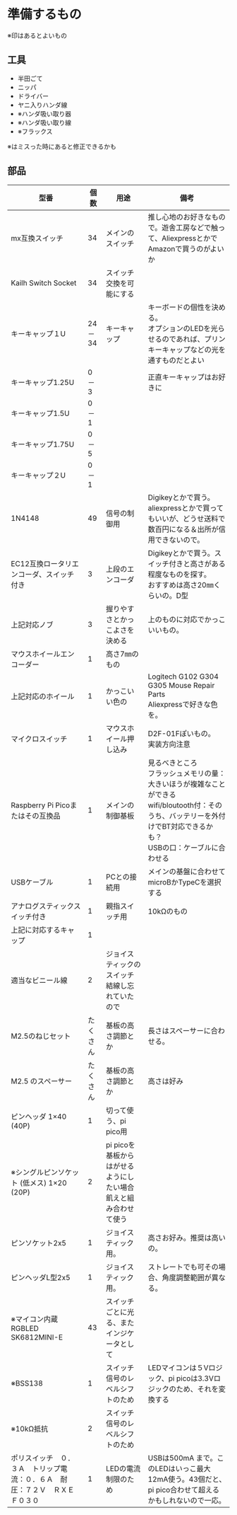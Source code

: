 # 準備するもの
※印はあるとよいもの
## 工具
- 半田ごて
- ニッパ
- ドライバー
- ヤニ入りハンダ線
- ※ハンダ吸い取り器
- ※ハンダ吸い取り線
- ※フラックス

※はミスった時にあると修正できるかも
## 部品
| 型番                                                                         | 個数     | 用途                                                            | 備考                                                                                                                                                                        | 
| ---------------------------------------------------------------------------- | -------- | --------------------------------------------------------------- | --------------------------------------------------------------------------------------------------------------------------------------------------------------------------- | 
| mx互換スイッチ                                                               | 34       | メインのスイッチ                                                | 推し心地のお好きなもので。遊舎工房などで触って、AliexpressとかでAmazonで買うのがよいか                                                                                      | 
| Kailh Switch Socket                                                          | 34       | スイッチ交換を可能にする                                        |                                                                                                                                                                             | 
| キーキャップ１U                                                              | 24－34   | キーキャップ                                                    | キーボードの個性を決める。<br>オプションのLEDを光らせるのであれば、プリンキーキャップなどの光を通すものだとよい                                                             | 
| キーキャップ1.25U                                                            | 0－3     |                                                                 | 正直キーキャップはお好きに                                                                                                                                                  | 
| キーキャップ1.5U                                                             | 0－1     |                                                                 |                                                                                                                                                                             | 
| キーキャップ1.75U                                                            | 0－5     |                                                                 |                                                                                                                                                                             | 
| キーキャップ２U                                                              | 0－1     |                                                                 |                                                                                                                                                                             | 
| 1N4148                                                                       | 49       | 信号の制御用                                                    | Digikeyとかで買う。aliexpressとかで買ってもいいが、どうせ送料で数百円になる＆出所が信用できないので。                                                                       | 
| EC12互換ロータリエンコーダ、スイッチ付き                                     | 3        | 上段のエンコーダ                                                | Digikeyとかで買う。スイッチ付きと高さがある程度なものを探す。<br>おすすめは高さ20㎜くらいの。D型                                                                            | 
| 上記対応ノブ                                                                 | 3        | 握りやすさとかっこよさを決める                                  | 上のものに対応でかっこいいもの。                                                                                                                                            | 
| マウスホイールエンコーダー                                                   | 1        | 高さ7㎜のもの                                                   |                                                                                                                                                                             | 
| 上記対応のホイール                                                           | 1        | かっこいい色の                                                  | Logitech G102 G304 G305 Mouse Repair Parts<br>Aliexpressで好きな色を。                                                                                                      | 
| マイクロスイッチ                                                             | 1        | マウスホイール押し込み                                          | D2F-01Fぽいもの。<br>実装方向注意                                                                                                                                           | 
| Raspberry Pi Picoまたはその互換品                                            | 1        | メインの制御基板                                                | 見るべきところ<br>フラッシュメモリの量：大きいほうが複雑なことができる<br>wifi/bloutooth付：そのうち、バッテリーを外付けでBT対応できるかも？<br>USBの口：ケーブルに合わせる | 
| USBケーブル                                                                  | 1        | PCとの接続用                                                    | メインの基盤に合わせてmicroBかTypeCを選択する                                                                                                                               | 
| アナログスティックスイッチ付き                                               | 1        | 親指スイッチ用                                                  | 10kΩのもの                                                                                                                                                                 | 
| 上記に対応するキャップ                                                       | 1        |                                                                 |                                                                                                                                                                             | 
| 適当なビニール線                                                             | 2        | ジョイスティックのスイッチ結線し忘れていたので                  |                                                                                                                                                                             | 
| M2.5のねじセット                                                             | たくさん | 基板の高さ調節とか                                              | 長さはスペーサーに合わせる。                                                                                                                                                | 
| M2.5 のスペーサー                                                            | たくさん | 基板の高さ調節とか                                              | 高さは好み                                                                                                                                                                  | 
| ピンヘッダ 1×40 (40P)                                                        | 1        | 切って使う、pi pico用                                           |                                                                                                                                                                             | 
| ※シングルピンソケット (低メス) 1×20 (20P)                                   | 2        | pi picoを基板からはがせるようにしたい場合飢えと組み合わせて使う |                                                                                                                                                                             | 
| ピンソケット2x5                                                              | 1        | ジョイスティック用。                                            | 高さお好み。推奨は高いの。                                                                                                                                                  | 
| ピンヘッダL型2x5                                                             | 1        | ジョイスティック用。                                            | ストレートでも可その場合、角度調整範囲が異なる。                                                                                                                            | 
| ※マイコン内蔵RGBLED SK6812MINI-E                                            | 43       | スイッチごとに光る、またインジケータとして                      |                                                                                                                                                                             | 
| ※BSS138                                                                     | 1        | スイッチ信号のレベルシフトのため                                | LEDマイコンは５Vロジック、pi picoは3.3Vロジックのため、それを変換する                                                                                                       | 
| ※10kΩ抵抗                                                                  | 2        | スイッチ信号のレベルシフトのため                                |                                                                                                                                                                             | 
| ポリスイッチ　０．３Ａ　トリップ電流：０．６Ａ　耐圧：７２Ｖ　ＲＸＥＦ０３０ | 1        | LEDの電流制限のため                                             | USBは500mA まで。このLEDはいっこ最大12mA使う。43個だと、pi pico合わせて超えるかもしれないので一応。                                                                         | 